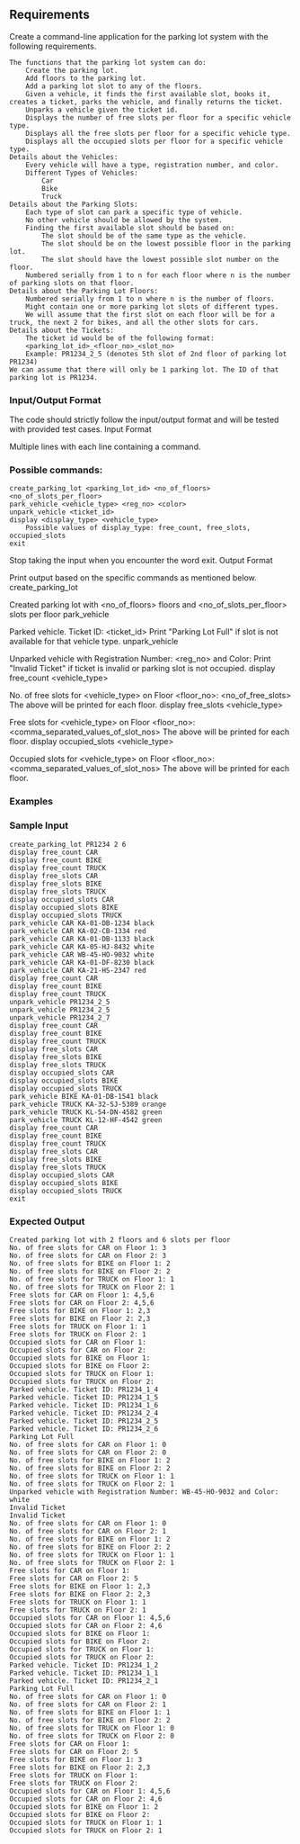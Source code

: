 ## Requirements

Create a command-line application for the parking lot system with the following requirements.

    The functions that the parking lot system can do:
        Create the parking lot.
        Add floors to the parking lot.
        Add a parking lot slot to any of the floors.
        Given a vehicle, it finds the first available slot, books it, creates a ticket, parks the vehicle, and finally returns the ticket.
        Unparks a vehicle given the ticket id.
        Displays the number of free slots per floor for a specific vehicle type.
        Displays all the free slots per floor for a specific vehicle type.
        Displays all the occupied slots per floor for a specific vehicle type.
    Details about the Vehicles:
        Every vehicle will have a type, registration number, and color.
        Different Types of Vehicles:
            Car
            Bike
            Truck
    Details about the Parking Slots:
        Each type of slot can park a specific type of vehicle.
        No other vehicle should be allowed by the system.
        Finding the first available slot should be based on:
            The slot should be of the same type as the vehicle.
            The slot should be on the lowest possible floor in the parking lot.
            The slot should have the lowest possible slot number on the floor.
        Numbered serially from 1 to n for each floor where n is the number of parking slots on that floor.
    Details about the Parking Lot Floors:
        Numbered serially from 1 to n where n is the number of floors.
        Might contain one or more parking lot slots of different types.
        We will assume that the first slot on each floor will be for a truck, the next 2 for bikes, and all the other slots for cars.
    Details about the Tickets:
        The ticket id would be of the following format:
        <parking_lot_id>_<floor_no>_<slot_no>
        Example: PR1234_2_5 (denotes 5th slot of 2nd floor of parking lot PR1234)
    We can assume that there will only be 1 parking lot. The ID of that parking lot is PR1234.

### Input/Output Format

The code should strictly follow the input/output format and will be tested with provided test cases.
Input Format

Multiple lines with each line containing a command.

### Possible commands:

    create_parking_lot <parking_lot_id> <no_of_floors> <no_of_slots_per_floor>
    park_vehicle <vehicle_type> <reg_no> <color>
    unpark_vehicle <ticket_id>
    display <display_type> <vehicle_type>
        Possible values of display_type: free_count, free_slots, occupied_slots
    exit

Stop taking the input when you encounter the word exit.
Output Format

Print output based on the specific commands as mentioned below.
create_parking_lot

Created parking lot with <no_of_floors> floors and <no_of_slots_per_floor> slots per floor
park_vehicle

Parked vehicle. Ticket ID: <ticket_id>
Print "Parking Lot Full" if slot is not available for that vehicle type.
unpark_vehicle

Unparked vehicle with Registration Number: <reg_no> and Color: <color>
Print "Invalid Ticket" if ticket is invalid or parking slot is not occupied.
display free_count <vehicle_type>

No. of free slots for <vehicle_type> on Floor <floor_no>: <no_of_free_slots>
The above will be printed for each floor.
display free_slots <vehicle_type>

Free slots for <vehicle_type> on Floor <floor_no>: <comma_separated_values_of_slot_nos>
The above will be printed for each floor.
display occupied_slots <vehicle_type>

Occupied slots for <vehicle_type> on Floor <floor_no>: <comma_separated_values_of_slot_nos>
The above will be printed for each floor.

### Examples
### Sample Input

    create_parking_lot PR1234 2 6
    display free_count CAR
    display free_count BIKE
    display free_count TRUCK
    display free_slots CAR
    display free_slots BIKE
    display free_slots TRUCK
    display occupied_slots CAR
    display occupied_slots BIKE
    display occupied_slots TRUCK
    park_vehicle CAR KA-01-DB-1234 black
    park_vehicle CAR KA-02-CB-1334 red
    park_vehicle CAR KA-01-DB-1133 black
    park_vehicle CAR KA-05-HJ-8432 white
    park_vehicle CAR WB-45-HO-9032 white
    park_vehicle CAR KA-01-DF-8230 black
    park_vehicle CAR KA-21-HS-2347 red
    display free_count CAR
    display free_count BIKE
    display free_count TRUCK
    unpark_vehicle PR1234_2_5
    unpark_vehicle PR1234_2_5
    unpark_vehicle PR1234_2_7
    display free_count CAR
    display free_count BIKE
    display free_count TRUCK
    display free_slots CAR
    display free_slots BIKE
    display free_slots TRUCK
    display occupied_slots CAR
    display occupied_slots BIKE
    display occupied_slots TRUCK
    park_vehicle BIKE KA-01-DB-1541 black
    park_vehicle TRUCK KA-32-SJ-5389 orange
    park_vehicle TRUCK KL-54-DN-4582 green
    park_vehicle TRUCK KL-12-HF-4542 green
    display free_count CAR
    display free_count BIKE
    display free_count TRUCK
    display free_slots CAR
    display free_slots BIKE
    display free_slots TRUCK
    display occupied_slots CAR
    display occupied_slots BIKE
    display occupied_slots TRUCK
    exit

### Expected Output

    Created parking lot with 2 floors and 6 slots per floor
    No. of free slots for CAR on Floor 1: 3
    No. of free slots for CAR on Floor 2: 3
    No. of free slots for BIKE on Floor 1: 2
    No. of free slots for BIKE on Floor 2: 2
    No. of free slots for TRUCK on Floor 1: 1
    No. of free slots for TRUCK on Floor 2: 1
    Free slots for CAR on Floor 1: 4,5,6
    Free slots for CAR on Floor 2: 4,5,6
    Free slots for BIKE on Floor 1: 2,3
    Free slots for BIKE on Floor 2: 2,3
    Free slots for TRUCK on Floor 1: 1
    Free slots for TRUCK on Floor 2: 1
    Occupied slots for CAR on Floor 1: 
    Occupied slots for CAR on Floor 2: 
    Occupied slots for BIKE on Floor 1: 
    Occupied slots for BIKE on Floor 2: 
    Occupied slots for TRUCK on Floor 1: 
    Occupied slots for TRUCK on Floor 2: 
    Parked vehicle. Ticket ID: PR1234_1_4
    Parked vehicle. Ticket ID: PR1234_1_5
    Parked vehicle. Ticket ID: PR1234_1_6
    Parked vehicle. Ticket ID: PR1234_2_4
    Parked vehicle. Ticket ID: PR1234_2_5
    Parked vehicle. Ticket ID: PR1234_2_6
    Parking Lot Full
    No. of free slots for CAR on Floor 1: 0
    No. of free slots for CAR on Floor 2: 0
    No. of free slots for BIKE on Floor 1: 2
    No. of free slots for BIKE on Floor 2: 2
    No. of free slots for TRUCK on Floor 1: 1
    No. of free slots for TRUCK on Floor 2: 1
    Unparked vehicle with Registration Number: WB-45-HO-9032 and Color: white
    Invalid Ticket
    Invalid Ticket
    No. of free slots for CAR on Floor 1: 0
    No. of free slots for CAR on Floor 2: 1
    No. of free slots for BIKE on Floor 1: 2
    No. of free slots for BIKE on Floor 2: 2
    No. of free slots for TRUCK on Floor 1: 1
    No. of free slots for TRUCK on Floor 2: 1
    Free slots for CAR on Floor 1: 
    Free slots for CAR on Floor 2: 5
    Free slots for BIKE on Floor 1: 2,3
    Free slots for BIKE on Floor 2: 2,3
    Free slots for TRUCK on Floor 1: 1
    Free slots for TRUCK on Floor 2: 1
    Occupied slots for CAR on Floor 1: 4,5,6
    Occupied slots for CAR on Floor 2: 4,6
    Occupied slots for BIKE on Floor 1: 
    Occupied slots for BIKE on Floor 2: 
    Occupied slots for TRUCK on Floor 1: 
    Occupied slots for TRUCK on Floor 2: 
    Parked vehicle. Ticket ID: PR1234_1_2
    Parked vehicle. Ticket ID: PR1234_1_1
    Parked vehicle. Ticket ID: PR1234_2_1
    Parking Lot Full
    No. of free slots for CAR on Floor 1: 0
    No. of free slots for CAR on Floor 2: 1
    No. of free slots for BIKE on Floor 1: 1
    No. of free slots for BIKE on Floor 2: 2
    No. of free slots for TRUCK on Floor 1: 0
    No. of free slots for TRUCK on Floor 2: 0
    Free slots for CAR on Floor 1: 
    Free slots for CAR on Floor 2: 5
    Free slots for BIKE on Floor 1: 3
    Free slots for BIKE on Floor 2: 2,3
    Free slots for TRUCK on Floor 1: 
    Free slots for TRUCK on Floor 2: 
    Occupied slots for CAR on Floor 1: 4,5,6
    Occupied slots for CAR on Floor 2: 4,6
    Occupied slots for BIKE on Floor 1: 2
    Occupied slots for BIKE on Floor 2: 
    Occupied slots for TRUCK on Floor 1: 1
    Occupied slots for TRUCK on Floor 2: 1
